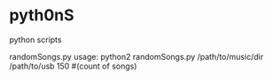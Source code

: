 # pyth0nS
python scripts



randomSongs.py usage:
    python2 randomSongs.py /path/to/music/dir /path/to/usb 150 #(count of songs)
